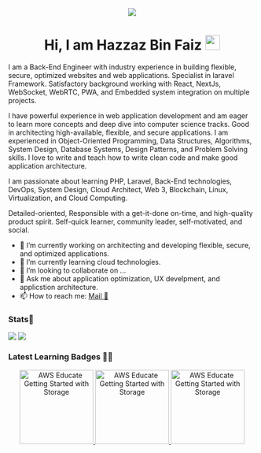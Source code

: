 <div align="center">
    <img src="https://readme-typing-svg.herokuapp.com?color=%236FDA44&size=32&center=true&vCenter=true&width=600&height=50&lines=Hi+👋,+I'm+Hazzaz+Bin+Faiz;Software+Engineer;Open-Source+Enthusiast;Senior+Software+Engineer" />
</div>


<h1 align="center">Hi, I am Hazzaz Bin Faiz <img src="https://raw.githubusercontent.com/MartinHeinz/MartinHeinz/master/wave.gif" width="30px"></h1>

I am a Back-End Engineer with industry experience in building flexible, secure, optimized websites and web applications. Specialist in laravel Framework. Satisfactory background working with React, NextJs, WebSocket, WebRTC, PWA, and Embedded system integration on multiple projects.


I have powerful experience in web application development and am eager to learn more concepts and deep dive into computer science tracks. Good in architecting high-available, flexible, and secure applications.
I am experienced in Object-Oriented Programming, Data Structures, Algorithms, System Design, Database Systems, Design Patterns, and Problem Solving skills.
I love to write and teach how to write clean code and make good application architecture.


I am passionate about learning PHP, Laravel, Back-End technologies, DevOps, System Design, Cloud Architect, Web 3, Blockchain, Linux, Virtualization, and Cloud Computing.


Detailed-oriented, Responsible with a get-it-done on-time, and high-quality product spirit. Self-quick learner, community leader, self-motivated, and social.

- 🔭 I’m currently working on architecting and developing flexible, secure, and optimized applications.
- 🌱 I’m currently learning cloud technologies.
- 👯 I’m looking to collaborate on ...
- 💬 Ask me about application optimization, UX develpment, and applicstion architecture.
- 📫 How to reach me: [Mail 📧](mailto:hazzazbinfaiz@gmail.com)

### Stats🎯

<div>
    <img align=top src="https://github-readme-stats.vercel.app/api?username=HazzazBinFaiz&show_icons=true&theme=chartreuse-dark&count_private=true&include_all_commits=true"/>
    <img align=top src="http://github-readme-streak-stats.herokuapp.com?user=HazzazBinFaiz&theme=chartreuse-dark"/>
<div>
  
### Latest Learning Badges 👨‍💻

<div align=center>
    <a href="https://www.credly.com/badges/cd106ace-500b-4311-a66d-b2316e5f8f6b">
    <img src="https://images.credly.com/size/340x340/images/5bf37709-4b69-4cdc-9edc-af7b3370d427/image.png" alt="AWS Educate Getting Started with Storage" width="150"/>
    </a>
    <a href="https://www.credly.com/badges/d14d7ae0-0c64-4bb2-8e89-96b9dc14c7ba">
        <img src="https://images.credly.com/size/340x340/images/9358115e-ead7-47c2-91e2-165b6a650a1b/image.png" alt="AWS Educate Getting Started with Storage" width="150"/>
    </a>
    <a href="https://www.credly.com/earner/earned/badge/c233065b-a1f1-4063-8753-9536b4d56f47">
        <img src="https://images.credly.com/size/340x340/images/8d67bbf4-128b-4141-b5f1-1bc61bbfbaa6/image.png" alt="AWS Educate Getting Started with Storage" width="150"/>
</a>
</div>




